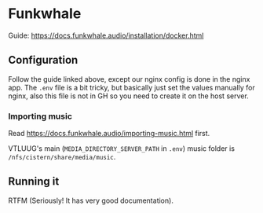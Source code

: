 # Funkwhale

Guide: https://docs.funkwhale.audio/installation/docker.html



## Configuration

Follow the guide linked above, except our nginx config is done in the nginx app.
The `.env` file is a bit tricky, but basically just set the values manually for nginx, also this file is not in GH so you need to create it on the host server.

### Importing music

Read https://docs.funkwhale.audio/importing-music.html first.

VTLUUG's main (`MEDIA_DIRECTORY_SERVER_PATH` in `.env`) music folder is `/nfs/cistern/share/media/music`.



## Running it

RTFM (Seriously! It has very good documentation).
